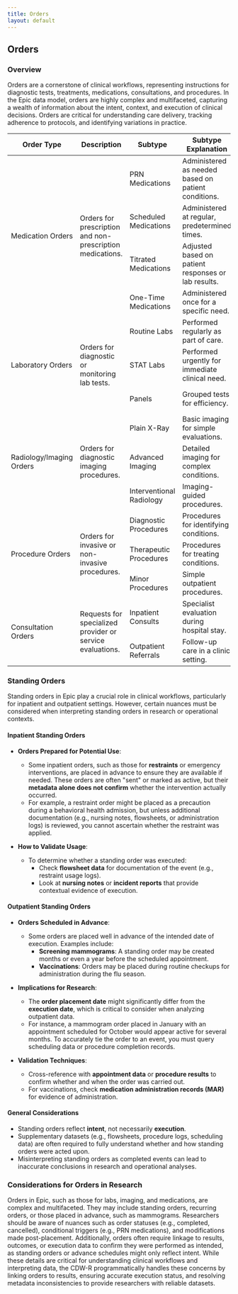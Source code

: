 ```yaml
---
title: Orders
layout: default
---
```


## Orders

### Overview
Orders are a cornerstone of clinical workflows, representing instructions for diagnostic tests, treatments, medications, consultations, and procedures. In the Epic data model, orders are highly complex and multifaceted, capturing a wealth of information about the intent, context, and execution of clinical decisions. Orders are critical for understanding care delivery, tracking adherence to protocols, and identifying variations in practice.

<table>
  <thead>
    <tr>
      <th>Order Type</th>
      <th>Description</th>
      <th>Subtype</th>
      <th>Subtype Explanation</th>
      <th>Examples</th>
    </tr>
  </thead>
  <tbody>
    <tr>
      <td rowspan="4">Medication Orders</td>
      <td rowspan="4">Orders for prescription and non-prescription medications.</td>
      <td>PRN Medications</td>
      <td>Administered as needed based on patient conditions.</td>
      <td>Acetaminophen 500 mg every 6 hours as needed for pain</td>
    </tr>
    <tr>
      <td>Scheduled Medications</td>
      <td>Administered at regular, predetermined times.</td>
      <td>Aspirin 81 mg daily</td>
    </tr>
    <tr>
      <td>Titrated Medications</td>
      <td>Adjusted based on patient responses or lab results.</td>
      <td>Insulin sliding scale</td>
    </tr>
    <tr>
      <td>One-Time Medications</td>
      <td>Administered once for a specific need.</td>
      <td>Pre-op antibiotics</td>
    </tr>
    <tr>
      <td rowspan="3">Laboratory Orders</td>
      <td rowspan="3">Orders for diagnostic or monitoring lab tests.</td>
      <td>Routine Labs</td>
      <td>Performed regularly as part of care.</td>
      <td>Complete Blood Count (CBC)</td>
    </tr>
    <tr>
      <td>STAT Labs</td>
      <td>Performed urgently for immediate clinical need.</td>
      <td>Arterial blood gas</td>
    </tr>
    <tr>
      <td>Panels</td>
      <td>Grouped tests for efficiency.</td>
      <td>Complete Metabolic Panel (CMP)</td>
    </tr>
    <tr>
      <td rowspan="3">Radiology/Imaging Orders</td>
      <td rowspan="3">Orders for diagnostic imaging procedures.</td>
      <td>Plain X-Ray</td>
      <td>Basic imaging for simple evaluations.</td>
      <td>Chest X-ray for pneumonia evaluation</td>
    </tr>
    <tr>
      <td>Advanced Imaging</td>
      <td>Detailed imaging for complex conditions.</td>
      <td>CT scan of the abdomen with contrast</td>
    </tr>
    <tr>
      <td>Interventional Radiology</td>
      <td>Imaging-guided procedures.</td>
      <td>CT-guided biopsy</td>
    </tr>
    <tr>
      <td rowspan="3">Procedure Orders</td>
      <td rowspan="3">Orders for invasive or non-invasive procedures.</td>
      <td>Diagnostic Procedures</td>
      <td>Procedures for identifying conditions.</td>
      <td>Colonoscopy with biopsy</td>
    </tr>
    <tr>
      <td>Therapeutic Procedures</td>
      <td>Procedures for treating conditions.</td>
      <td>Hemodialysis for renal failure</td>
    </tr>
    <tr>
      <td>Minor Procedures</td>
      <td>Simple outpatient procedures.</td>
      <td>Laceration repair</td>
    </tr>
    <tr>
      <td rowspan="2">Consultation Orders</td>
      <td rowspan="2">Requests for specialized provider or service evaluations.</td>
      <td>Inpatient Consults</td>
      <td>Specialist evaluation during hospital stay.</td>
      <td>Cardiology consult for chest pain</td>
    </tr>
    <tr>
      <td>Outpatient Referrals</td>
      <td>Follow-up care in a clinic setting.</td>
      <td>Referral to physical therapy</td>
    </tr>
  </tbody>
</table>


### Standing Orders

Standing orders in Epic play a crucial role in clinical workflows, particularly for inpatient and outpatient settings. However, certain nuances must be considered when interpreting standing orders in research or operational contexts.

#### **Inpatient Standing Orders**
- **Orders Prepared for Potential Use**:
  - Some inpatient orders, such as those for **restraints** or emergency interventions, are placed in advance to ensure they are available if needed. These orders are often "sent" or marked as active, but their **metadata alone does not confirm** whether the intervention actually occurred.
  - For example, a restraint order might be placed as a precaution during a behavioral health admission, but unless additional documentation (e.g., nursing notes, flowsheets, or administration logs) is reviewed, you cannot ascertain whether the restraint was applied.

- **How to Validate Usage**:
  - To determine whether a standing order was executed:
    - Check **flowsheet data** for documentation of the event (e.g., restraint usage logs).
    - Look at **nursing notes** or **incident reports** that provide contextual evidence of execution.

#### **Outpatient Standing Orders**
- **Orders Scheduled in Advance**:
  - Some orders are placed well in advance of the intended date of execution. Examples include:
    - **Screening mammograms**: A standing order may be created months or even a year before the scheduled appointment.
    - **Vaccinations**: Orders may be placed during routine checkups for administration during the flu season.

- **Implications for Research**:
  - The **order placement date** might significantly differ from the **execution date**, which is critical to consider when analyzing outpatient data.
  - For instance, a mammogram order placed in January with an appointment scheduled for October would appear active for several months. To accurately tie the order to an event, you must query scheduling data or procedure completion records.

- **Validation Techniques**:
  - Cross-reference with **appointment data** or **procedure results** to confirm whether and when the order was carried out.
  - For vaccinations, check **medication administration records (MAR)** for evidence of administration.

#### **General Considerations**
- Standing orders reflect **intent**, not necessarily **execution**.
- Supplementary datasets (e.g., flowsheets, procedure logs, scheduling data) are often required to fully understand whether and how standing orders were acted upon.
- Misinterpreting standing orders as completed events can lead to inaccurate conclusions in research and operational analyses.

### Considerations for Orders in Research

Orders in Epic, such as those for labs, imaging, and medications, are complex and multifaceted. They may include standing orders, recurring orders, or those placed in advance, such as mammograms. Researchers should be aware of nuances such as order statuses (e.g., completed, cancelled), conditional triggers (e.g., PRN medications), and modifications made post-placement. Additionally, orders often require linkage to results, outcomes, or execution data to confirm they were performed as intended, as standing orders or advance schedules might only reflect intent. While these details are critical for understanding clinical workflows and interpreting data, the CDW-R programmatically handles these concerns by linking orders to results, ensuring accurate execution status, and resolving metadata inconsistencies to provide researchers with reliable datasets.

<!--### Considerations for Research

- **Order Context**: Understand the clinical setting of the order. Inpatient orders are often part of acute care workflows, while outpatient orders may reflect chronic disease management or preventive care.

- **Timing and Frequency**: Analyze the timing of orders in relation to clinical events. For example, pre-operative orders provide insights into surgical preparation, while repeated diagnostic orders may indicate disease monitoring.

- **Order Sets**: Many orders are part of predefined order sets, which streamline workflows but may introduce standardization that can mask individual provider preferences.

- **Execution and Outcomes**: Investigate the relationship between orders and their outcomes. For instance, did a diagnostic order lead to a significant finding, or did a medication order result in an adverse event?

- **Data Integration**: Orders can be linked to other clinical data, such as patient demographics, lab results, and vital signs, to create a richer context for analysis.

- **Order Variability**: Examine variations in ordering patterns across providers, departments, or patient populations. This can reveal gaps in care or opportunities for quality improvement.


### Future Directions
- Standardizing order terminology and attributes to facilitate cross-institutional research.
- Leveraging natural language processing (NLP) to extract additional context from order instructions.
- Using predictive analytics to identify patterns in orders that may lead to improved patient outcomes or reduced costs.
<!-- order questions and responses -->
